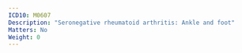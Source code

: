 ```yaml
---
ICD10: M0607
Description: "Seronegative rheumatoid arthritis: Ankle and foot"
Matters: No
Weight: 0
---
```


